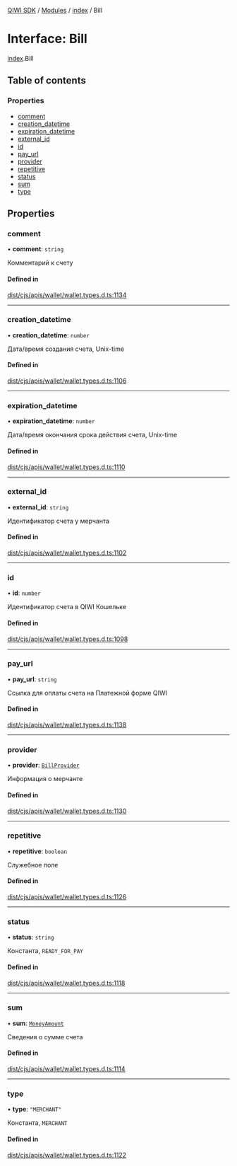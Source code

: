 [QIWI SDK](../README.md) / [Modules](../modules.md) / [index](../modules/index.md) / Bill

# Interface: Bill

[index](../modules/index.md).Bill

## Table of contents

### Properties

- [comment](index.Bill.md#comment)
- [creation\_datetime](index.Bill.md#creation_datetime)
- [expiration\_datetime](index.Bill.md#expiration_datetime)
- [external\_id](index.Bill.md#external_id)
- [id](index.Bill.md#id)
- [pay\_url](index.Bill.md#pay_url)
- [provider](index.Bill.md#provider)
- [repetitive](index.Bill.md#repetitive)
- [status](index.Bill.md#status)
- [sum](index.Bill.md#sum)
- [type](index.Bill.md#type)

## Properties

### comment

• **comment**: `string`

Комментарий к счету

#### Defined in

[dist/cjs/apis/wallet/wallet.types.d.ts:1134](https://github.com/AlexXanderGrib/node-qiwi-sdk/blob/87e5174/dist/cjs/apis/wallet/wallet.types.d.ts#L1134)

___

### creation\_datetime

• **creation\_datetime**: `number`

Дата/время создания счета, Unix-time

#### Defined in

[dist/cjs/apis/wallet/wallet.types.d.ts:1106](https://github.com/AlexXanderGrib/node-qiwi-sdk/blob/87e5174/dist/cjs/apis/wallet/wallet.types.d.ts#L1106)

___

### expiration\_datetime

• **expiration\_datetime**: `number`

Дата/время окончания срока действия счета, Unix-time

#### Defined in

[dist/cjs/apis/wallet/wallet.types.d.ts:1110](https://github.com/AlexXanderGrib/node-qiwi-sdk/blob/87e5174/dist/cjs/apis/wallet/wallet.types.d.ts#L1110)

___

### external\_id

• **external\_id**: `string`

Идентификатор счета у мерчанта

#### Defined in

[dist/cjs/apis/wallet/wallet.types.d.ts:1102](https://github.com/AlexXanderGrib/node-qiwi-sdk/blob/87e5174/dist/cjs/apis/wallet/wallet.types.d.ts#L1102)

___

### id

• **id**: `number`

Идентификатор счета в QIWI Кошельке

#### Defined in

[dist/cjs/apis/wallet/wallet.types.d.ts:1098](https://github.com/AlexXanderGrib/node-qiwi-sdk/blob/87e5174/dist/cjs/apis/wallet/wallet.types.d.ts#L1098)

___

### pay\_url

• **pay\_url**: `string`

Ссылка для оплаты счета на Платежной форме QIWI

#### Defined in

[dist/cjs/apis/wallet/wallet.types.d.ts:1138](https://github.com/AlexXanderGrib/node-qiwi-sdk/blob/87e5174/dist/cjs/apis/wallet/wallet.types.d.ts#L1138)

___

### provider

• **provider**: [`BillProvider`](index.QIWI.BillProvider.md)

Информация о мерчанте

#### Defined in

[dist/cjs/apis/wallet/wallet.types.d.ts:1130](https://github.com/AlexXanderGrib/node-qiwi-sdk/blob/87e5174/dist/cjs/apis/wallet/wallet.types.d.ts#L1130)

___

### repetitive

• **repetitive**: `boolean`

Служебное поле

#### Defined in

[dist/cjs/apis/wallet/wallet.types.d.ts:1126](https://github.com/AlexXanderGrib/node-qiwi-sdk/blob/87e5174/dist/cjs/apis/wallet/wallet.types.d.ts#L1126)

___

### status

• **status**: `string`

Константа, `READY_FOR_PAY`

#### Defined in

[dist/cjs/apis/wallet/wallet.types.d.ts:1118](https://github.com/AlexXanderGrib/node-qiwi-sdk/blob/87e5174/dist/cjs/apis/wallet/wallet.types.d.ts#L1118)

___

### sum

• **sum**: [`MoneyAmount`](../modules/index.QIWI.md#moneyamount)

Сведения о сумме счета

#### Defined in

[dist/cjs/apis/wallet/wallet.types.d.ts:1114](https://github.com/AlexXanderGrib/node-qiwi-sdk/blob/87e5174/dist/cjs/apis/wallet/wallet.types.d.ts#L1114)

___

### type

• **type**: ``"MERCHANT"``

Константа, `MERCHANT`

#### Defined in

[dist/cjs/apis/wallet/wallet.types.d.ts:1122](https://github.com/AlexXanderGrib/node-qiwi-sdk/blob/87e5174/dist/cjs/apis/wallet/wallet.types.d.ts#L1122)
